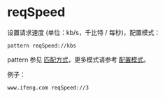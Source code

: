 # reqSpeed

设置请求速度 (单位：kb/s，千比特 / 每秒)，配置模式：

	pattern reqSpeed://kbs

pattern 参见 [匹配方式](pattern.md)，更多模式请参考 [配置模式](mode.md)。

例子：

	www.ifeng.com reqSpeed://3
